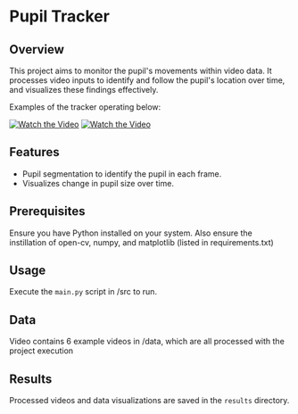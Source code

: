 # Pupil Tracker

## Overview
This project aims to monitor the pupil's movements within video data. It processes video inputs to identify and follow the pupil's location over time, and visualizes these findings effectively.

Examples of the tracker operating below:

[![Watch the Video](path/to/video_thumbnail.jpg)](https://www.youtube.com/watch?v=Myv5pqWOFkM)
[![Watch the Video](path/to/video_thumbnail.jpg)](https://www.youtube.com/watch?v=oSwysY2Rwqk)

## Features
- Pupil segmentation to identify the pupil in each frame.
- Visualizes change in pupil size over time.

## Prerequisites
Ensure you have Python installed on your system. Also ensure the instillation of open-cv, numpy, and matplotlib (listed in requirements.txt)

## Usage
Execute the `main.py` script in /src to run.

## Data
Video contains 6 example videos in /data, which are all processed with the project execution

## Results
Processed videos and data visualizations are saved in the `results` directory.
